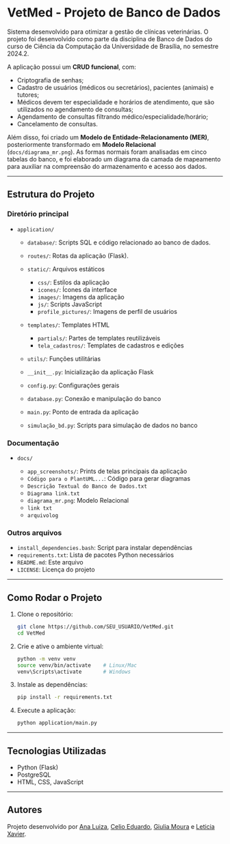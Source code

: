 # VetMed - Projeto de Banco de Dados

Sistema desenvolvido para otimizar a gestão de clínicas veterinárias. O projeto foi desenvolvido como parte da disciplina de Banco de Dados do curso de Ciência da Computação da Universidade de Brasília, no semestre 2024.2.

A aplicação possui um **CRUD funcional**, com:

* Criptografia de senhas;
* Cadastro de usuários (médicos ou secretários), pacientes (animais) e tutores;
* Médicos devem ter especialidade e horários de atendimento, que são utilizados no agendamento de consultas;
* Agendamento de consultas filtrando médico/especialidade/horário;
* Cancelamento de consultas.

Além disso, foi criado um **Modelo de Entidade-Relacionamento (MER)**, posteriormente transformado em **Modelo Relacional** (`docs/diagrama_mr.png`).
As formas normais foram analisadas em cinco tabelas do banco, e foi elaborado um diagrama da camada de mapeamento para auxiliar na compreensão do armazenamento e acesso aos dados.

---

## Estrutura do Projeto

### Diretório principal

* `application/`

  * `database/`: Scripts SQL e código relacionado ao banco de dados.
  * `routes/`: Rotas da aplicação (Flask).
  * `static/`: Arquivos estáticos

    * `css/`: Estilos da aplicação
    * `icones/`: Ícones da interface
    * `images/`: Imagens da aplicação
    * `js/`: Scripts JavaScript
    * `profile_pictures/`: Imagens de perfil de usuários
  * `templates/`: Templates HTML

    * `partials/`: Partes de templates reutilizáveis
    * `tela_cadastros/`: Templates de cadastros e edições
  * `utils/`: Funções utilitárias
  * `__init__.py`: Inicialização da aplicação Flask
  * `config.py`: Configurações gerais
  * `database.py`: Conexão e manipulação do banco
  * `main.py`: Ponto de entrada da aplicação
  * `simulação_bd.py`: Scripts para simulação de dados no banco

### Documentação

* `docs/`

  * `app_screenshots/`: Prints de telas principais da aplicação
  * `Código para o PlantUML...`: Código para gerar diagramas
  * `Descrição Textual do Banco de Dados.txt`
  * `Diagrama link.txt`
  * `diagrama_mr.png`: Modelo Relacional
  * `link txt`
  * `arquivolog`

### Outros arquivos

* `install_dependencies.bash`: Script para instalar dependências
* `requirements.txt`: Lista de pacotes Python necessários
* `README.md`: Este arquivo
* `LICENSE`: Licença do projeto

---

## Como Rodar o Projeto

1. Clone o repositório:

   ```bash
   git clone https://github.com/SEU_USUARIO/VetMed.git
   cd VetMed
   ```

2. Crie e ative o ambiente virtual:

   ```bash
   python -m venv venv
   source venv/bin/activate    # Linux/Mac
   venv\Scripts\activate       # Windows
   ```

3. Instale as dependências:

   ```bash
   pip install -r requirements.txt
   ```

4. Execute a aplicação:

   ```bash
   python application/main.py
   ```

---

## Tecnologias Utilizadas

* Python (Flask)
* PostgreSQL
* HTML, CSS, JavaScript

---

## Autores

Projeto desenvolvido por [Ana Luiza](https://github.com/analuiza-cs), [Celio Eduardo](https://github.com/celio-eduardo), [Giulia Moura](https://github.com/giuliamf) e [Leticia Xavier](https://github.com/laetitiaX).
